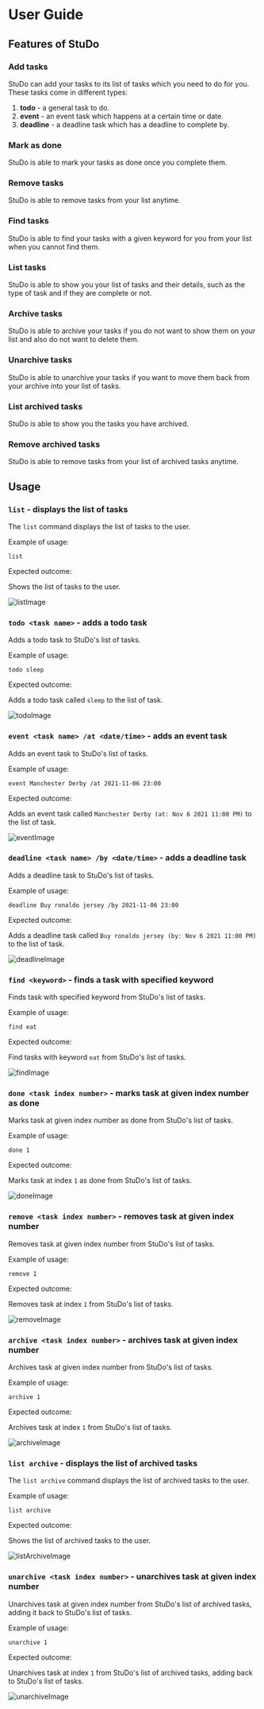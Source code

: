 # User Guide

## Features of StuDo

### Add tasks
StuDo can add your tasks to its list of tasks which you need to do for you.
These tasks come in different
types:

1. **todo** - a general task to do.
2. **event** - an event task which happens at a certain time or date.
3. **deadline** - a deadline task which has a deadline to complete by.

### Mark as done
StuDo is able to mark your tasks as done once you complete them.

### Remove tasks
StuDo is able to remove tasks from your list anytime.

### Find tasks
StuDo is able to find your tasks with a given keyword for you from your list when you cannot find them.

### List tasks
StuDo is able to show you your list of tasks and their details, such as the type of task and if they are complete or not.

### Archive tasks
StuDo is able to archive your tasks if you do not want to show them on your list and also do not want to delete them.

### Unarchive tasks
StuDo is able to unarchive your tasks if you want to move them back from your archive into your list of tasks.

### List archived tasks
StuDo is able to show you the tasks you have archived.

### Remove archived tasks
StuDo is able to remove tasks from your list of archived tasks anytime.

## Usage

### `list` - displays the list of tasks

The `list` command displays the list of tasks to the user.

Example of usage:

`list`

Expected outcome:

Shows the list of tasks to the user.

![listImage](./userGuideDemo/list.png)


### `todo <task name>` - adds a todo task

Adds a todo task to StuDo's list of tasks.

Example of usage: 

`todo sleep`

Expected outcome:

Adds a todo task called `sleep` to the list of task.

![todoImage](./userGuideDemo/todo.png)

### `event <task name> /at <date/time>` - adds an event task

Adds an event task to StuDo's list of tasks.

Example of usage:

`event Manchester Derby /at 2021-11-06 23:00`

Expected outcome:

Adds an event task called `Manchester Derby (at: Nov 6 2021 11:00 PM)` to the list of task.

![eventImage](./userGuideDemo/event.png)


### `deadline <task name> /by <date/time>` - adds a deadline task

Adds a deadline task to StuDo's list of tasks.

Example of usage:

`deadline Buy ronaldo jersey /by 2021-11-06 23:00`

Expected outcome:

Adds a deadline task called `Buy ronaldo jersey (by: Nov 6 2021 11:00 PM)` to the list of task.

![deadlineImage](./userGuideDemo/deadline.png)


### `find <keyword>` - finds a task with specified keyword

Finds task with specified keyword from StuDo's list of tasks.

Example of usage:

`find eat`

Expected outcome:

Find tasks with keyword `eat` from StuDo's list of tasks.

![findImage](./userGuideDemo/find.png)


### `done <task index number>` - marks task at given index number as done

Marks task at given index number as done from StuDo's list of tasks.

Example of usage:

`done 1`

Expected outcome:

Marks task at index `1` as done from StuDo's list of tasks.

![doneImage](./userGuideDemo/done.png)


### `remove <task index number>` - removes task at given index number

Removes task at given index number from StuDo's list of tasks.

Example of usage:

`remove 1`

Expected outcome:

Removes task at index `1` from StuDo's list of tasks.

![removeImage](./userGuideDemo/remove.png)


### `archive <task index number>` - archives task at given index number

Archives task at given index number from StuDo's list of tasks.

Example of usage:

`archive 1`

Expected outcome:

Archives task at index `1` from StuDo's list of tasks.

![archiveImage](./userGuideDemo/archive.png)


### `list archive` - displays the list of archived tasks

The `list archive` command displays the list of archived tasks to the user.

Example of usage:

`list archive`

Expected outcome:

Shows the list of archived tasks to the user.

![listArchiveImage](./userGuideDemo/listArchive.png)


### `unarchive <task index number>` - unarchives task at given index number

Unarchives task at given index number from StuDo's list of archived tasks, adding it back to StuDo's list of tasks.

Example of usage:

`unarchive 1`

Expected outcome:

Unarchives task at index `1` from StuDo's list of archived tasks, adding back to StuDo's list of tasks.

![unarchiveImage](./userGuideDemo/unarchive.png)

